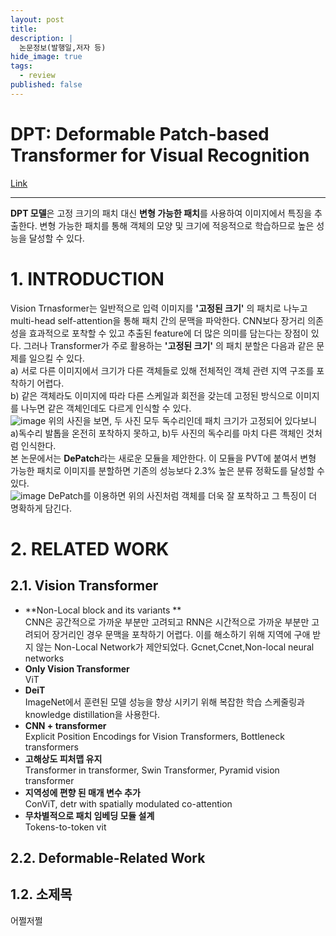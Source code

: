 ```yaml
---
layout: post
title: 
description: |
  논문정보(발행일,저자 등)
hide_image: true
tags:
  - review
published: false
---
```


# DPT: Deformable Patch-based Transformer for Visual Recognition
[Link](https://arxiv.org/abs/2107.14467)
* * *
**DPT 모델**은 고정 크기의 패치 대신 **변형 가능한 패치**를 사용하여 이미지에서 특징을 추출한다. 변형 가능한 패치를 통해
객체의 모양 및 크기에 적응적으로 학습하므로 높은 성능을 달성할 수 있다.

# 1. INTRODUCTION
Vision Trnasformer는 일반적으로 입력 이미지를 **'고정된 크기'** 의 패치로 나누고 multi-head self-attention을 통해 
패치 간의 문맥을 파악한다. CNN보다 장거리 의존성을 효과적으로 포착할 수 있고 추출된 feature에 더 많은 의미를 담는다는 장점이 있다.
그러나 Transformer가 주로 활용하는 **'고정된 크기'** 의 패치 분할은 다음과 같은 문제를 일으킬 수 있다.   
a) 서로 다른 이미지에서 크기가 다른 객체들로 있해 전체적인 객체 관련 지역 구조를 포착하기 어렵다.   
b) 같은 객체라도 이미지에 따라 다른 스케일과 회전을 갖는데 고정된 방식으로 이미지를 나누면 같은 객체인데도 다르게 인식할 수 있다.   
![image](https://user-images.githubusercontent.com/69246778/237038936-99a4b878-281d-4f7a-a1fd-adfc1de32420.png)
위의 사진을 보면, 두 사진 모두 독수리인데 패치 크기가 고정되어 있다보니 a)독수리 발톱을 온전히 포착하지 못하고, b)두 사진의 독수리를 
마치 다른 객체인 것처럼 인식한다.   
본 논문에서는 **DePatch**라는 새로운 모듈을 제안한다. 이 모듈을 PVT에 붙여서 변형 가능한 패치로 이미지를 분할하면 기존의 성능보다
2.3% 높은 분류 정확도를 달성할 수 있다.   
![image](https://user-images.githubusercontent.com/69246778/237039006-1905f92a-5c18-47b2-8d80-672e8e2ae917.png)
DePatch를 이용하면 위의 사진처럼 객체를 더욱 잘 포착하고 그 특징이 더 명확하게 담긴다. 



# 2. RELATED WORK
## 2.1. Vision Transformer
* **Non-Local block and its variants **   
CNN은 공간적으로 가까운 부분만 고려되고 RNN은 시간적으로 가까운 부분만 고려되어 장거리인 경우 문맥을 포착하기 어렵다. 
이를 해소하기 위해 지역에 구애 받지 않는 Non-Local Network가 제안되었다. Gcnet,Ccnet,Non-local neural networks   
* **Only Vision Transformer**   
ViT   
* **DeiT**   
ImageNet에서 훈련된 모델 성능을 향상 시키기 위해 복잡한 학습 스케줄링과 knowledge distillation을 사용한다.   
* **CNN + transformer**   
Explicit Position Encodings for Vision Transformers, Bottleneck transformers   
* **고해상도 피처맵 유지**   
Transformer in transformer, Swin Transformer, Pyramid vision transformer   
* **지역성에 편향 된 매개 변수 추가**   
ConViT, detr with spatially modulated co-attention   
* **무차별적으로 패치 임베딩 모듈 설계**   
Tokens-to-token vit   

## 2.2. Deformable-Related Work
## 1.2. 소제목
어쩔저쩔
